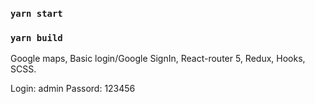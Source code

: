 ### `yarn start`

### `yarn build`

Google maps, Basic login/Google SignIn, React-router 5, Redux, Hooks, SCSS.

Login: admin
Passord: 123456
